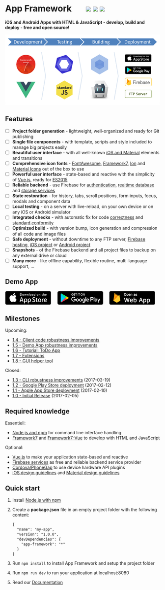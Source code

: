 # App Framework &nbsp; &nbsp; &nbsp; [![](https://img.shields.io/npm/dt/app-framework.svg)](https://www.npmjs.com/package/app-framework) [![](https://img.shields.io/npm/v/app-framework.svg)](https://www.npmjs.com/package/app-framework) [![](https://img.shields.io/npm/l/app-framework.svg)](https://www.npmjs.com/package/app-framework)

**iOS and Android Apps with HTML & JavaScript - develop, build and deploy - free and open source!**

![Process](media/process.png)

## Features

- [ ] **Project folder generation** - lightweight, well-organized and ready for Git publishing
- [ ] **Single file components** - with template, scripts and style included to manage big projects easily
- [ ] **Beautiful user interface** - with all well-known [iOS and Material](http://framework7.io/) elements and transitions
- [ ] **Comprehensive icon fonts** - [FontAwesome](http://fontawesome.io/), [Framework7](http://framework7.io/icons/), [Ion](http://ionicons.com/) and [Material Icons](https://material.io/icons/) out of the box to use
- [ ] **Powerful user interface** - state-based and reactive with the simplicity of [Vue.js](https://vuejs.org/), ready for [ES2015](https://babeljs.io/learn-es2015/)
- [ ] **Reliable backend** - use Firebase for [authentication](https://firebase.google.com/docs/auth/), [realtime database](https://firebase.google.com/docs/database/) and [storage services](https://firebase.google.com/docs/storage/)
- [ ] **State restoration** - for history, tabs, scroll positions, form inputs, focus, modals and component data
- [ ] **Local testing** - on a server with live-reload, on your own device or on any iOS or Android simulator
- [ ] **Integrated checks** - with automatic fix for code [correctness](http://eslint.org/) and [standard conformity](http://standardjs.com/)
- [ ] **Optimized build** - with version bump, icon generation and compression of all code and image files
- [ ] **Safe deployment** - without downtime to any FTP server, [Firebase hosting](https://firebase.google.com/docs/hosting/), [iOS project](https://developer.apple.com/xcode/) or [Android project](https://developer.android.com/studio)
- [ ] **Snapshots** - of the Firebase backend and all project files to backup on any external drive or cloud
- [ ] **Many more** - like offline capability, flexible routine, multi-language support, ...

## Demo App

[![Download on the App Store Play](media/app-store-download.png)](https://itunes.apple.com/us/app/app-framework-demo/id1203927581?mt=8')
&nbsp;&nbsp;&nbsp;
[![Get it on Google Play](media/google-play-download.png)](https://play.google.com/store/apps/details?id=de.scriptpilot.appframework)
&nbsp;&nbsp;&nbsp;
[![Open as Web App](media/web-app-visit.png)](https://app-framework.scriptpilot.de/)

## Milestones

Upcoming:

- [1.4 - Client code robustness improvements](https://github.com/scriptPilot/app-framework/milestone/9)
- [1.5 - Demo App robustness improvements](https://github.com/scriptPilot/app-framework/milestone/10)
- [1.6 - Tutorial: ToDo App](https://github.com/scriptPilot/app-framework/milestone/3)
- [1.7 - Extensions](https://github.com/scriptPilot/app-framework/milestone/7)
- [1.8 - GUI helper tool](https://github.com/scriptPilot/app-framework/milestone/8)

Closed:

- [1.3 - CLI robustness improvements](https://github.com/scriptPilot/app-framework/milestone/6?closed=1) (2017-03-19)
- [1.2 - Google Play Store deployment](https://github.com/scriptPilot/app-framework/milestone/5?closed=1) (2017-02-12)
- [1.1 - Apple App Store deployment](https://github.com/scriptPilot/app-framework/milestone/4?closed=1) (2017-02-10)
- [1.0 - Initial Release](https://github.com/scriptPilot/app-framework/milestone/1?closed=1) (2017-02-05)

## Required knowledge

Essentiell:

- [Node.js and npm](https://docs.npmjs.com/getting-started/what-is-npm) for command line interface handling
- [Framework7](https://framework7.io/docs/) and [Framework7-Vue](https://framework7.io/vue/) to develop with HTML and JavaScript

Optional:

- [Vue.js](https://vuejs.org/v2/guide/) to make your application state-based and reactive
- [Firebase services](https://firebase.google.com/docs/web/setup) as free and reliable backend service provider
- [Cordova/PhoneGap](https://cordova.apache.org/docs/en/latest/) to use device hardware API plugins
- [iOS design guidelines](https://developer.apple.com/ios/human-interface-guidelines/overview/design-principles/) and [Material design guidelines](https://material.io/guidelines/)

## Quick start

1. Install [Node.js with npm](https://docs.npmjs.com/getting-started/what-is-npm)
2. Create a **package.json** file in an empty project folder with the following content:

   ```
   {
     "name": "my-app",
     "version": "1.0.0",
     "devDependencies": {
       "app-framework": "*"
     }
   }
   ```

3. Run `npm install` to install App Framework and setup the project folder
4. Run `npm run dev` to run your application at localhost:8080
5. Read our [Documentation](DOCUMENTATION.md)
